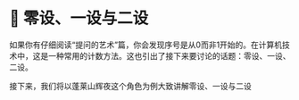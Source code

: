 # 💠 零设、一设与二设

如果你有仔细阅读“提问的艺术”篇，你会发现序号是从0而非1开始的。在计算机技术中，这是一种常用的计数方法。这也引出了接下来要讨论的话题：零设、一设、二设。

接下来，我们将以蓬莱山辉夜这个角色为例大致讲解零设、一设与二设

